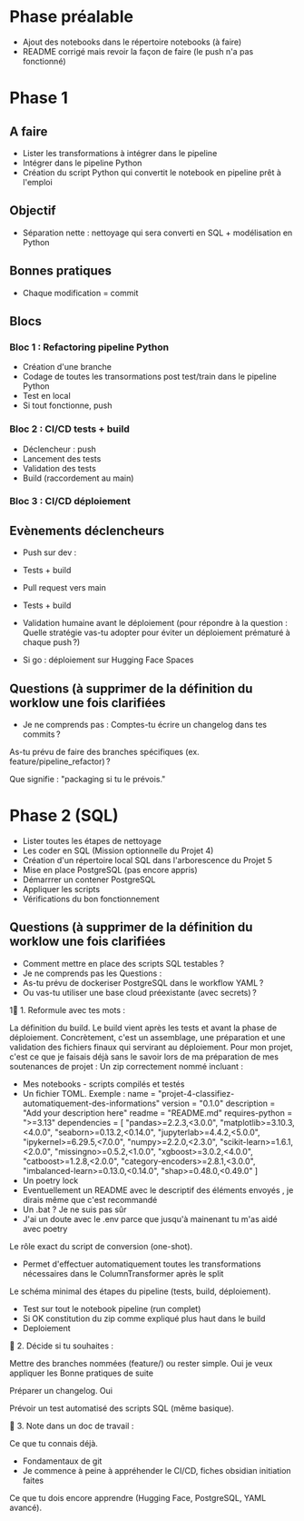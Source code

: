 # Phase préalable
- Ajout des notebooks dans le répertoire notebooks (à faire)
- README corrigé mais revoir la façon de faire (le push n'a pas fonctionné)

# Phase 1
## A faire
- Lister les transformations à intégrer dans le pipeline
- Intégrer dans le pipeline Python
- Création du script Python qui convertit le notebook en pipeline prêt à l'emploi

## Objectif
- Séparation nette : nettoyage qui sera converti en SQL + modélisation en Python

## Bonnes pratiques
- Chaque modification = commit

## Blocs
### Bloc 1 : Refactoring pipeline Python
- Création d'une branche
- Codage de toutes les transormations post test/train dans le pipeline Python
- Test en local
- Si tout fonctionne, push
### Bloc 2 : CI/CD tests + build
- Déclencheur : push
- Lancement des tests
- Validation des tests
- Build (raccordement au main)
### Bloc 3 : CI/CD déploiement

## Evènements déclencheurs
- Push sur dev :
 - Tests + build
 
- Pull request vers main
 - Tests + build
 - Validation humaine avant le déploiement (pour répondre à la question 
 : Quelle stratégie vas-tu adopter pour éviter un déploiement prématuré 
 à chaque push ?) 
 - Si go : déploiement sur Hugging Face Spaces
 
 ## Questions (à supprimer de la définition du worklow une fois clarifiées
- Je ne comprends pas :
Comptes-tu écrire un changelog dans tes commits ?

As-tu prévu de faire des branches spécifiques (ex. feature/pipeline_refactor) ?

Que signifie : "packaging si tu le prévois."

# Phase 2 (SQL)
- Lister toutes les étapes de nettoyage
- Les coder en SQL (Mission optionnelle du Projet 4)
- Création d'un répertoire local SQL dans l'arborescence du Projet 5
- Mise en place PostgreSQL (pas encore appris)
- Démarrrer un contener PostgreSQL
- Appliquer les scripts
- Vérifications du bon fonctionnement

 ## Questions (à supprimer de la définition du worklow une fois clarifiées
- Comment mettre en place des scripts SQL testables ?
- Je ne comprends pas les Questions :
 - As-tu prévu de dockeriser PostgreSQL dans le workflow YAML ?
 - Ou vas-tu utiliser une base cloud préexistante (avec secrets) ?

1🔹 1. Reformule avec tes mots :

La définition du build.
Le build vient après les tests et avant la phase de déploiement.
Concrètement, c'est un assemblage, une préparation et une validation des
fichiers finaux qui servirant au déploiement.
Pour mon projet, c'est ce que je faisais déjà sans le savoir lors de ma préparation
de mes soutenances de projet :
Un zip correctement nommé incluant :
- Mes notebooks - scripts compilés et testés
- Un fichier TOML. Exemple :
name = "projet-4-classifiez-automatiquement-des-informations"
version = "0.1.0"
description = "Add your description here"
readme = "README.md"
requires-python = ">=3.13"
dependencies = [
    "pandas>=2.2.3,<3.0.0",
    "matplotlib>=3.10.3,<4.0.0",
    "seaborn>=0.13.2,<0.14.0",
    "jupyterlab>=4.4.2,<5.0.0",
    "ipykernel>=6.29.5,<7.0.0",
    "numpy>=2.2.0,<2.3.0",
    "scikit-learn>=1.6.1,<2.0.0",
    "missingno>=0.5.2,<1.0.0",
    "xgboost>=3.0.2,<4.0.0",
    "catboost>=1.2.8,<2.0.0",
    "category-encoders>=2.8.1,<3.0.0",
    "imbalanced-learn>=0.13.0,<0.14.0",
    "shap>=0.48.0,<0.49.0"
]
- Un poetry lock
- Eventuellement un README avec le descriptif des éléments envoyés
, je dirais même que c'est recommandé
- Un .bat ? Je ne suis pas sûr
- J'ai un doute avec le .env parce que jusqu'à mainenant tu m'as aidé avec poetry



Le rôle exact du script de conversion (one-shot).
- Permet d'effectuer automatiquement toutes les transformations
nécessaires dans le ColumnTransformer après le split

Le schéma minimal des étapes du pipeline (tests, build, déploiement).
- Test sur tout le notebook pipeline (run complet)
- Si OK constitution du zip comme expliqué plus haut dans le build
- Deploiement

🔹 2. Décide si tu souhaites :

Mettre des branches nommées (feature/) ou rester simple.
Oui je veux appliquer les Bonne pratiques de suite

Préparer un changelog.
Oui

Prévoir un test automatisé des scripts SQL (même basique).

🔹 3. Note dans un doc de travail :

Ce que tu connais déjà.
- Fondamentaux de git
- Je commence à peine à appréhender le CI/CD, fiches obsidian initiation faites

Ce que tu dois encore apprendre (Hugging Face, PostgreSQL, YAML avancé).


